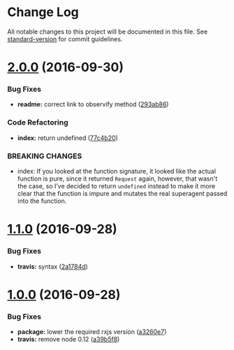 # Change Log

All notable changes to this project will be documented in this file. See [standard-version](https://github.com/conventional-changelog/standard-version) for commit guidelines.

<a name="2.0.0"></a>
# [2.0.0](https://github.com/mrtnbroder/superagent-rxjs/compare/v1.1.0...v2.0.0) (2016-09-30)


### Bug Fixes

* **readme:** correct link to observify method ([293ab86](https://github.com/mrtnbroder/superagent-rxjs/commit/293ab86))


### Code Refactoring

* **index:** return undefined ([77c4b20](https://github.com/mrtnbroder/superagent-rxjs/commit/77c4b20))


### BREAKING CHANGES

* index: If you looked at the function signature, it looked like the actual function is pure, since it returned `Request` again, however, that wasn't the case, so I’ve decided to return `undefined` instead to make it more clear that the function is impure and mutates the real superagent passed into the function.



<a name="1.1.0"></a>
# [1.1.0](https://github.com/mrtnbroder/superagent-rxjs/compare/v1.0.0...v1.1.0) (2016-09-28)


### Bug Fixes

* **travis:** syntax ([2a1784d](https://github.com/mrtnbroder/superagent-rxjs/commit/2a1784d))



<a name="1.0.0"></a>
# [1.0.0](https://github.com/mrtnbroder/superagent-rxjs/compare/a39b5f8...v1.0.0) (2016-09-28)


### Bug Fixes

* **package:** lower the required rxjs version ([a3260e7](https://github.com/mrtnbroder/superagent-rxjs/commit/a3260e7))
* **travis:** remove node 0.12 ([a39b5f8](https://github.com/mrtnbroder/superagent-rxjs/commit/a39b5f8))
